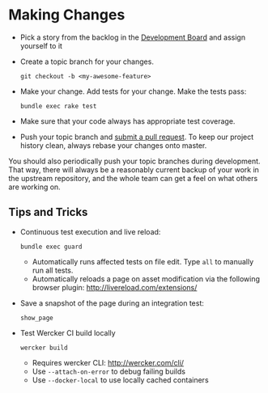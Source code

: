 # Making Changes

* Pick a story from the backlog in the [Development Board](https://trello.com/b/UC8jBtDg/cloud-stove-development) and assign yourself to it

* Create a topic branch for your changes.
  
  ```
  git checkout -b <my-awesome-feature>
  ```

* Make your change. Add tests for your change. Make the tests pass:
  
  ```
  bundle exec rake test
  ```

* Make sure that your code always has appropriate test coverage.

* Push your topic branch and [submit a pull request](https://github.com/inz/cloud-stove/compare). To keep our project history clean, always rebase your changes onto master.

You should also periodically push your topic branches during development. That
way, there will always be a reasonably current backup of your work in the
upstream repository, and the whole team can get a feel on what others are
working on.

## Tips and Tricks

* Continuous test execution and live reload:

  ```
  bundle exec guard
  ```

  * Automatically runs affected tests on file edit. Type `all` to manually run all tests.
  * Automatically reloads a page on asset modification via the following browser plugin: http://livereload.com/extensions/

* Save a snapshot of the page during an integration test:

  ```
  show_page
  ```

* Test Wercker CI build locally

  ```
  wercker build
  ```

  * Requires wercker CLI: http://wercker.com/cli/
  * Use `--attach-on-error` to debug failing builds
  * Use `--docker-local` to use locally cached containers
